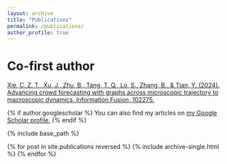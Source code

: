 ```yaml
---
layout: archive
title: "Publications"
permalink: /publications/
author_profile: true
---
```

# Co-first author
[Xie, C. Z. T., Xu, J., Zhu, B., Tang, T. Q., Lo, S., Zhang, B., & Tian, Y. (2024). Advancing crowd forecasting with graphs across microscopic trajectory to macroscopic dynamics. Information Fusion, 102275.](https://www.sciencedirect.com/science/article/pii/S1566253524000538)



{% if author.googlescholar %}
  You can also find my articles on <u><a href="{{author.googlescholar}}">my Google Scholar profile</a>.</u>
{% endif %}

{% include base_path %}

{% for post in site.publications reversed %}
  {% include archive-single.html %}
{% endfor %}
